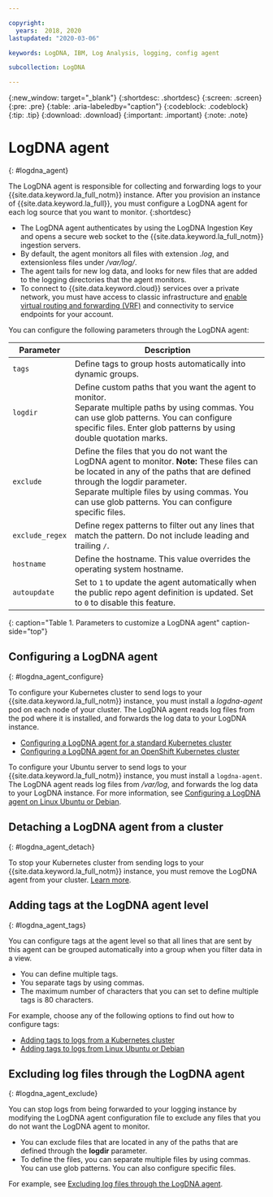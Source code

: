 ```yaml
---

copyright:
  years:  2018, 2020
lastupdated: "2020-03-06"

keywords: LogDNA, IBM, Log Analysis, logging, config agent

subcollection: LogDNA

---
```


{:new_window: target="_blank"}
{:shortdesc: .shortdesc}
{:screen: .screen}
{:pre: .pre}
{:table: .aria-labeledby="caption"}
{:codeblock: .codeblock}
{:tip: .tip}
{:download: .download}
{:important: .important}
{:note: .note}

# LogDNA agent
{: #logdna_agent}


The LogDNA agent is responsible for collecting and forwarding logs to your {{site.data.keyword.la_full_notm}} instance. After you provision an instance of {{site.data.keyword.la_full}}, you must configure a LogDNA agent for each log source that you want to monitor.
{:shortdesc}

* The LogDNA agent authenticates by using the LogDNA Ingestion Key and opens a secure web socket to the {{site.data.keyword.la_full_notm}} ingestion servers.
* By default, the agent monitors all files with extension *.log*,  and extensionless files under */var/log/*.
* The agent tails for new log data, and looks for new files that are added to the logging directories that the agent monitors.
* To connect to {{site.data.keyword.cloud}} services over a private network, you must have access to classic infrastructure and [enable virtual routing and forwarding (VRF)](/docs/account?topic=account-vrf-service-endpoint) and connectivity to service endpoints for your account.

You can configure the following parameters through the LogDNA agent:

| Parameter | Description |
|-----------|-------------|
| `tags`    | Define tags to group hosts automatically into dynamic groups. |
| `logdir`  | Define custom paths that you want the agent to monitor. </br>Separate multiple paths by using commas. You can use glob patterns. You can configure specific files. Enter glob patterns by using double quotation marks. |
| `exclude` | Define the files that you do not want the LogDNA agent to monitor. **Note:** These files can be located in any of the paths that are defined through the logdir parameter. </br>Separate multiple files by using commas. You can use glob patterns. You can configure specific files. |
| `exclude_regex` | Define regex patterns to filter out any lines that match the pattern. Do not include leading and trailing `/`. |
| `hostname` | Define the hostname. This value overrides the operating system hostname. |
| `autoupdate` | Set to `1` to update the agent automatically when the public repo agent definition is updated. Set to `0` to disable this feature. |  
{: caption="Table 1. Parameters to customize a LogDNA agent" caption-side="top"}


## Configuring a LogDNA agent
{: #logdna_agent_configure}

To configure your Kubernetes cluster to send logs to your {{site.data.keyword.la_full_notm}} instance, you must install a *logdna-agent* pod on each node of your cluster. The LogDNA agent reads log files from the pod where it is installed, and forwards the log data to your LogDNA instance.

* [Configuring a LogDNA agent for a standard Kubernetes cluster](/docs/Log-Analysis-with-LogDNA?topic=LogDNA-config_agent_kube_cluster)
* [Configuring a LogDNA agent for an OpenShift Kubernetes cluster](/docs/Log-Analysis-with-LogDNA?topic=LogDNA-config_agent_os_cluster)

To configure your Ubuntu server to send logs to your {{site.data.keyword.la_full_notm}} instance, you must install a `logdna-agent`. The LogDNA agent reads log files from */var/log*, and forwards the log data to your LogDNA instance. For more information, see [Configuring a LogDNA agent on Linux Ubuntu or Debian](/docs/Log-Analysis-with-LogDNA?topic=LogDNA-config_agent_linux).

## Detaching a LogDNA agent from a cluster
{: #logdna_agent_detach}

To stop your Kubernetes cluster from sending logs to your {{site.data.keyword.la_full_notm}} instance, you must remove the LogDNA agent from your cluster. [Learn more](/docs/Log-Analysis-with-LogDNA?topic=LogDNA-detach_agent).

## Adding tags at the LogDNA agent level
{: #logdna_agent_tags}

You can configure tags at the agent level so that all lines that are sent by this agent can be grouped automatically into a group when you filter data in a view.

* You can define multiple tags. 
* You separate tags by using commas. 
* The maximum number of characters that you can set to define multiple tags is 80 characters.

For example, choose any of the following options to find out how to configure tags:
* [Adding tags to logs from a Kubernetes cluster](/docs/Log-Analysis-with-LogDNA?topic=LogDNA-adding_tags#adding_tags_kube)
* [Adding tags to logs from Linux Ubuntu or Debian](/docs/Log-Analysis-with-LogDNA?topic=LogDNA-adding_tags#adding_tags_linux)


## Excluding log files through the LogDNA agent
{: #logdna_agent_exclude}

You can stop logs from being forwarded to your logging instance by modifying the LogDNA agent configuration file to exclude any files that you do not want the LogDNA agent to monitor. 

* You can exclude files that are located in any of the paths that are defined through the **logdir** parameter. 
* To define the files, you can separate multiple files by using commas. You can use glob patterns. You can also configure specific files.

For example, see [Excluding log files through the LogDNA agent](/docs/Log-Analysis-with-LogDNA?topic=LogDNA-exclude_logs_from_agent).



